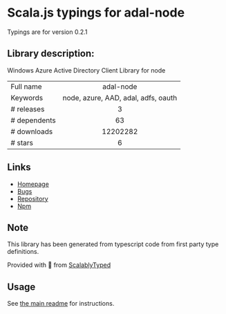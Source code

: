 
# Scala.js typings for adal-node

Typings are for version 0.2.1

## Library description:
Windows Azure Active Directory Client Library for node

|                    |                 |
| ------------------ | :-------------: |
| Full name          | adal-node |
| Keywords           | node, azure, AAD, adal, adfs, oauth |
| # releases         | 3 |
| # dependents       | 63 |
| # downloads        | 12202282 |
| # stars            | 6 |

## Links
- [Homepage](https://github.com/AzureAD/azure-activedirectory-library-for-nodejs#readme)
- [Bugs](https://github.com/AzureAD/azure-activedirectory-library-for-nodejs/issues)
- [Repository](https://github.com/AzureAD/azure-activedirectory-library-for-nodejs)
- [Npm](https://www.npmjs.com/package/adal-node)
    


## Note
This library has been generated from typescript code from first party type definitions.

Provided with :purple_heart: from [ScalablyTyped](https://github.com/oyvindberg/ScalablyTyped)

## Usage
See [the main readme](../../readme.md) for instructions.


